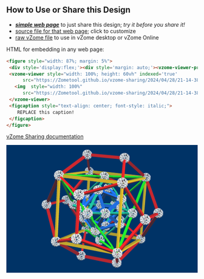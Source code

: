 
## How to Use or Share this Design

 - [***simple web page***](<https://Zometool.github.io/vzome-sharing/2024/04/28/21-14-38-Kepler's/>) to just share this design; *try it before you share it!*
 - [source file for that web page](<https://github.com/Zometool/vzome-sharing/edit/main/2024/04/28/21-14-38-Kepler's/index.md>); click to customize
 - [raw vZome file](<https://raw.githubusercontent.com/Zometool/vzome-sharing/main/2024/04/28/21-14-38-Kepler's/Kepler's.vZome>) to use in vZome desktop or vZome Online
 
 HTML for embedding in any web page:
 ```html
<figure style="width: 87%; margin: 5%">
  <div style='display:flex;'><div style='margin: auto;'><vzome-viewer-previous label='prev step'></vzome-viewer-previous><vzome-viewer-next label='next step'></vzome-viewer-next></div></div>
  <vzome-viewer style="width: 100%; height: 60vh" indexed='true'
       src="https://Zometool.github.io/vzome-sharing/2024/04/28/21-14-38-Kepler's/Kepler's.vZome" >
    <img  style="width: 100%"
       src="https://Zometool.github.io/vzome-sharing/2024/04/28/21-14-38-Kepler's/Kepler's.png" >
  </vzome-viewer>
  <figcaption style="text-align: center; font-style: italic;">
     REPLACE this caption!
  </figcaption>
</figure>

 ```

[vZome Sharing documentation](https://vzome.github.io/vzome/sharing.html#how-it-works)

![Image](<Kepler's.png>)

